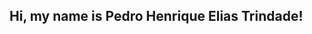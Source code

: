 ## Hi, my name is Pedro Henrique Elias Trindade! 


<div style="display: inline_block"><br>
  </div>
  
  ##
 
<div> 
  
</div>
